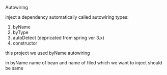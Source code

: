 Autowiring

inject a dependency automatically called autowiring
types:
1. byName
2. byType
3. autoDetect (depricated from spring ver 3.x)
4. constructor

this project we used byName autowiring

in byName name of bean and name of filed which we want to inject
should be same